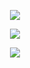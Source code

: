 <p align="center"><img src="https://moe-counter.glitch.me/get/@net2fox?theme=rule34"/></p>


<p align="center"><img src="https://github-readme-stats.vercel.app/api?username=net2fox&theme=dark&show_icons=true"/></p>


<p align="center"><img src="https://github-readme-stats.vercel.app/api/top-langs/?username=net2fox&layout=compact&theme=dark&show_icons=true"/></p>




<!---
- 👋 Hi, I’m @Net2Fox
- 👨‍🎓 Just a student learning C# and Python

Net2Fox/Net2Fox is a ✨ special ✨ repository because its `README.md` (this file) appears on your GitHub profile.
You can click the Preview link to take a look at your changes.
--->
